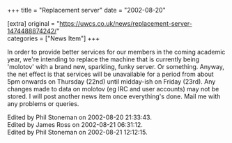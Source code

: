 +++
title = "Replacement server"
date = "2002-08-20"

[extra]
original = "https://uwcs.co.uk/news/replacement-server-1474488874242/"    
categories = ["News Item"]
+++

In order to provide better services for our members in the coming academic year, we're intending to replace the machine that is currently being 'molotov' with a brand new, sparkling, funky server. Or something. Anyway, the net effect is that services will be unavailable for a period from about 5pm onwards on Thursday (22nd) until midday-ish on Friday (23rd). Any changes made to data on molotov (eg IRC and user accounts) may not be stored. I will post another news item once everything's done. Mail me with any problems or queries.

Edited by Phil Stoneman on 2002-08-20 21:33:43.  
Edited by James Ross on 2002-08-21 06:31:12.  
Edited by Phil Stoneman on 2002-08-21 12:12:15.

